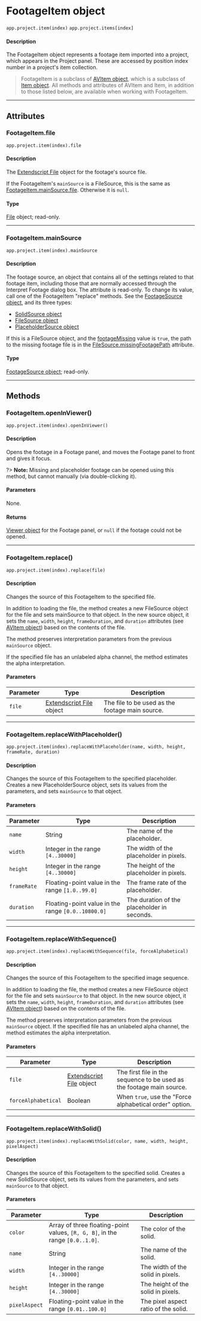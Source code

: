 # FootageItem object

`app.project.item(index)`
`app.project.items[index]`

#### Description

The FootageItem object represents a footage item imported into a project, which appears in the Project panel. These are accessed by position index number in a project's item collection.

> FootageItem is a subclass of [AVItem object](avitem.md), which is a subclass of [Item object](item.md). All methods and attributes of AVItem and Item, in addition to those listed below, are available when working with FootageItem.

---

## Attributes

### FootageItem.file

`app.project.item(index).file`

#### Description

The [Extendscript File](https://extendscript.docsforadobe.dev/file-system-access/file-object.html) object for the footage's source file.

If the FootageItem's `mainSource` is a FileSource, this is the same as [FootageItem.mainSource.file](../sources/filesource.md#filesourcefile). Otherwise it is `null`.

#### Type

[File](https://extendscript.docsforadobe.dev/file-system-access/file-object.html) object; read-only.

---

### FootageItem.mainSource

`app.project.item(index).mainSource`

#### Description

The footage source, an object that contains all of the settings related to that footage item, including those that are normally accessed through the Interpret Footage dialog box. The attribute is read-only. To change its value, call one of the FootageItem "replace" methods. See the [FootageSource object](../sources/footagesource.md), and its three types:

- [SolidSource object](../sources/solidsource.md)
- [FileSource object](../sources/filesource.md)
- [PlaceholderSource object](../sources/placeholdersource.md)

If this is a FileSource object, and the [footageMissing](avitem.md#avitemfootagemissing) value is `true`, the path to the missing footage file is in the [FileSource.missingFootagePath](../sources/filesource.md#filesourcemissingfootagepath) attribute.

#### Type

[FootageSource object](../sources/footagesource.md); read-only.

---

## Methods

### FootageItem.openInViewer()

`app.project.item(index).openInViewer()`

#### Description

Opens the footage in a Footage panel, and moves the Footage panel to front and gives it focus.

?> **Note:** Missing and placeholder footage can be opened using this method, but cannot manually (via double-clicking it).

#### Parameters

None.

#### Returns

[Viewer object](../other/viewer.md) for the Footage panel, or `null` if the footage could not be opened.

---

### FootageItem.replace()

`app.project.item(index).replace(file)`

#### Description

Changes the source of this FootageItem to the specified file.

In addition to loading the file, the method creates a new FileSource object for the file and sets mainSource to that object. In the new source object, it sets the `name`, `width`, `height`, `frameDuration`, and `duration` attributes (see [AVItem object](avitem.md)) based on the contents of the file.

The method preserves interpretation parameters from the previous `mainSource` object.

If the specified file has an unlabeled alpha channel, the method estimates the alpha interpretation.

#### Parameters

| Parameter |                                                 Type                                                  |                   Description                   |
| --------- | ----------------------------------------------------------------------------------------------------- | ----------------------------------------------- |
| `file`    | [Extendscript File](https://extendscript.docsforadobe.dev/file-system-access/file-object.html) object | The file to be used as the footage main source. |

---

### FootageItem.replaceWithPlaceholder()

`app.project.item(index).replaceWithPlaceholder(name, width, height, frameRate, duration)`

#### Description

Changes the source of this FootageItem to the specified placeholder. Creates a new PlaceholderSource object, sets its values from the parameters, and sets `mainSource` to that object.

#### Parameters

|  Parameter  |                        Type                        |                 Description                 |
| ----------- | -------------------------------------------------- | ------------------------------------------- |
| `name`      | String                                             | The name of the placeholder.                |
| `width`     | Integer in the range `[4..30000]`                  | The width of the placeholder in pixels.     |
| `height`    | Integer in the range `[4..30000]`                  | The height of the placeholder in pixels.    |
| `frameRate` | Floating-point value in the range `[1.0..99.0]`    | The frame rate of the placeholder.          |
| `duration`  | Floating-point value in the range `[0.0..10800.0]` | The duration of the placeholder in seconds. |

---

### FootageItem.replaceWithSequence()

`app.project.item(index).replaceWithSequence(file, forceAlphabetical)`

#### Description

Changes the source of this FootageItem to the specified image sequence.

In addition to loading the file, the method creates a new FileSource object for the file and sets `mainSource` to that object. In the new source object, it sets the `name`, `width`, `height`, `frameDuration`, and `duration` attributes (see [AVItem object](avitem.md)) based on the contents of the file.

The method preserves interpretation parameters from the previous `mainSource` object. If the specified file has an unlabeled alpha channel, the method estimates the alpha interpretation.

#### Parameters

|      Parameter      |                                                 Type                                                  |                              Description                              |
| ------------------- | ----------------------------------------------------------------------------------------------------- | --------------------------------------------------------------------- |
| `file`              | [Extendscript File](https://extendscript.docsforadobe.dev/file-system-access/file-object.html) object | The first file in the sequence to be used as the footage main source. |
| `forceAlphabetical` | Boolean                                                                                               | When `true`, use the "Force alphabetical order" option.               |

---

### FootageItem.replaceWithSolid()

`app.project.item(index).replaceWithSolid(color, name, width, height, pixelAspect)`

#### Description

Changes the source of this FootageItem to the specified solid. Creates a new SolidSource object, sets its values from the parameters, and sets `mainSource` to that object.

#### Parameters

|   Parameter   |                                     Type                                      |             Description              |
| ------------- | ----------------------------------------------------------------------------- | ------------------------------------ |
| `color`       | Array of three floating-point values, `[R, G, B]`, in the range `[0.0..1.0]`. | The color of the solid.              |
| `name`        | String                                                                        | The name of the solid.               |
| `width`       | Integer in the range `[4..30000]`                                             | The width of the solid in pixels.    |
| `height`      | Integer in the range `[4..30000]`                                             | The height of the solid in pixels.   |
| `pixelAspect` | Floating-point value in the range `[0.01..100.0]`                             | The pixel aspect ratio of the solid. |
